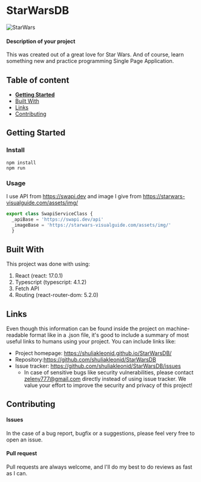 # StarWarsDB 
![StarWars](https://cdn1.savepice.ru/uploads/2021/3/21/efb05c8a97f3490407e89fd40d063adf-full.png)

#### Description of your project

This was created out of a great love for Star Wars. And of course, learn something new and practice programming Single Page Application.


## Table of content

- [**Getting Started**](#getting-started)
- [Built With](#built-with)
- [Links](#links)
- [Contributing](#contributing)


## Getting Started


### Install
```console
npm install 
npm run
```


### Usage
I use API from https://swapi.dev and image I give from https://starwars-visualguide.com/assets/img/
```javascript
export class SwapiServiceClass {
  _apiBase = 'https://swapi.dev/api'
  _imageBase = 'https://starwars-visualguide.com/assets/img/'
  }
```
## Built With

This project was done with using:
1. React (react: 17.0.1)
2. Typescript (typescript: 4.1.2)
3. Fetch API
4. Routing (react-router-dom: 5.2.0)
   


## Links

Even though this information can be found inside the project on machine-readable
format like in a .json file, it's good to include a summary of most useful
links to humans using your project. You can include links like:

- Project homepage: https://shuliakleonid.github.io/StarWarsDB/
- Repository:https://github.com/shuliakleonid/StarWarsDB
- Issue tracker: https://github.com/shuliakleonid/StarWarsDB/issues
    - In case of sensitive bugs like security vulnerabilities, please contact
     zeleny777@gmail.com directly instead of using issue tracker. We value your effort
      to improve the security and privacy of this project!


## Contributing

#### Issues
In the case of a bug report, bugfix or a suggestions, please feel very free to open an issue.

#### Pull request
Pull requests are always welcome, and I'll do my best to do reviews as fast as I can.


